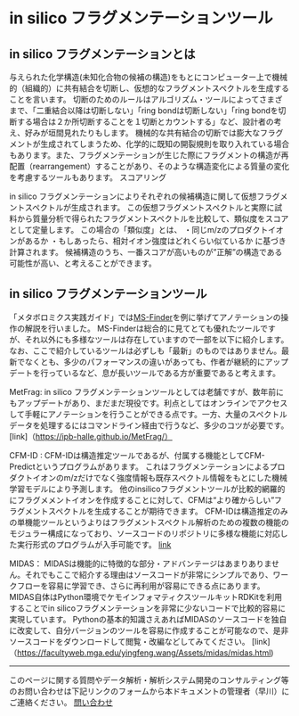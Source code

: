# in silico フラグメンテーションツール


## in silico フラグメンテーションとは

与えられた化学構造(未知化合物の候補の構造)をもとにコンピューター上で機械的（組織的）に共有結合を切断し、仮想的なフラグメントスペクトルを生成することを言います。 切断のためのルールはアルゴリズム・ツールによってさまざまで、「二重結合以降は切断しない」「ring bondは切断しない」「ring bondを切断する場合は２か所切断することを１切断とカウントする」など、設計者の考え、好みが垣間見れたりもします。 機械的な共有結合の切断では膨大なフラグメントが生成されてしまうため、化学的に既知の開裂規則を取り入れている場合もあります。また、フラグメンテーションが生じた際にフラグメントの構造が再配置（rearrangement）することがあり、そのような構造変化による質量の変化を考慮するツールもあります。
スコアリング

in silico フラグメンテーションによりそれぞれの候補構造に関して仮想フラグメントスペクトルが生成されます。 この仮想フラグメントスペクトルと実際に試料から質量分析で得られたフラグメントスペクトルを比較して、類似度をスコアとして定量します。 この場合の「類似度」とは、 ・同じm/zのプロダクトイオンがあるか ・もしあったら、相対イオン強度はどれくらい似ているか に基づき計算されます。 候補構造のうち、一番スコアが高いものが”正解”の構造である可能性が高い、と考えることができます。


## in silico フラグメンテーションツール

「メタボロミクス実践ガイド」では[MS-Finder](http://prime.psc.riken.jp/compms/msfinder/main.html)を例に挙げてアノテーションの操作の解説を行いました。 MS-Finderは総合的に見てとても優れたツールですが、それ以外にも多様なツールは存在していますので一部を以下に紹介します。 なお、ここで紹介しているツールは必ずしも「最新」のものではありません。最新でなくとも、多少のパフォーマンスの違いがあっても、作者が継続的にアップデートを行っているなど、息が長いツールである方が重要であると考えます。

MetFrag: in silico フラグメンテーションツールとしては老舗ですが、数年前にもアップデートがあり、まだまだ現役です。利点としてはオンラインでアクセスして手軽にアノテーションを行うことができる点です。一方、大量のスペクトルデータを処理するにはコマンドライン経由で行うなど、多少のコツが必要です。 [link]（https://ipb-halle.github.io/MetFrag/）

CFM-ID : CFM-IDは構造推定ツールであるが、付属する機能としてCFM-Predictというプログラムがあります。 これはフラグメンテーションによるプロダクトイオンのm/zだけでなく強度情報も既存スペクトル情報をもとにした機械学習モデルにより予測します。 他のinsilicoフラグメントツールが比較的網羅的にフラグメメントイオンを作成することに対して、CFMは“より確からしい”フラグメントスペクトルを生成することが期待できます。 CFM-IDは構造推定のみの単機能ツールというよりはフラグメントスペクトル解析のための複数の機能のモジュラー構成になっており、ソースコードのリポジトリに多様な機能に対応した実行形式のプログラムが入手可能です。 [link](https://cfmid.wishartlab.com/)

MIDAS： MIDASは機能的に特徴的な部分・アドバンテージはあまりありません。それでもここで紹介する理由はソースコードが非常にシンプルであり、ワークフローを容易に学習でき、さらに再利用が容易にできる点にあります。 MIDAS自体はPython環境でケモインフォマティクスツールキットRDKitを利用することでin silicoフラグメンテーションを非常に少ないコードで比較的容易に実現しています。 Pythonの基本的知識さえあればMIDASのソースコードを独自に改変して、自分バージョンのツールを容易に作成することが可能なので、是非ソースコードをダウンロードして閲覧・改編などしてみてください。 [link]（https://facultyweb.mga.edu/yingfeng.wang/Assets/midas/midas.html)





---
このページに関する質問やデータ解析・解析システム開発のコンサルティング等のお問い合わせは下記リンクのフォームから本ドキュメントの管理者（早川）にご連絡ください。
[問い合わせ](https://docs.google.com/forms/d/e/1FAIpQLSe6AOt0oZvLJeJqJulQ3PcHuT05Lmu0SMUHUM82rRntMgCNmw/viewform?usp=pp_url)
